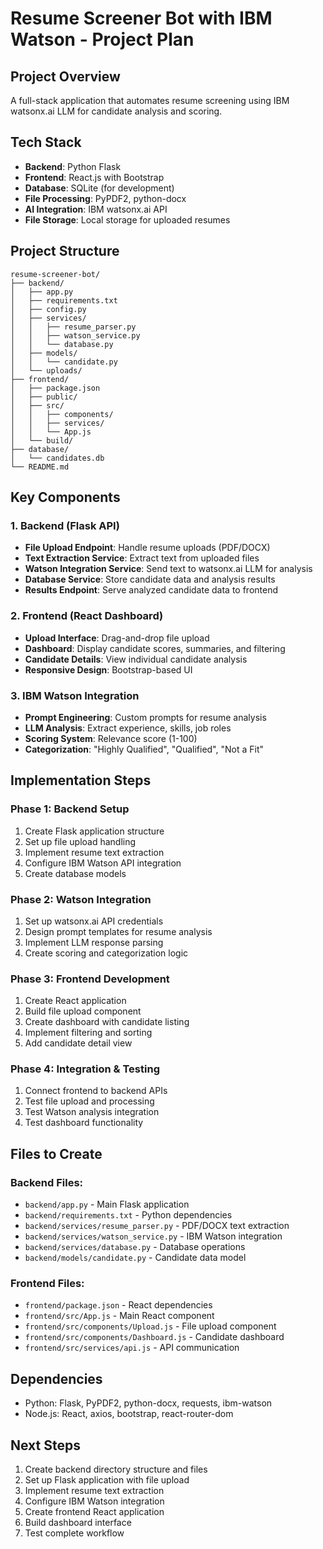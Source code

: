 # Resume Screener Bot with IBM Watson - Project Plan

## Project Overview
A full-stack application that automates resume screening using IBM watsonx.ai LLM for candidate analysis and scoring.

## Tech Stack
- **Backend**: Python Flask
- **Frontend**: React.js with Bootstrap
- **Database**: SQLite (for development)
- **File Processing**: PyPDF2, python-docx
- **AI Integration**: IBM watsonx.ai API
- **File Storage**: Local storage for uploaded resumes

## Project Structure
```
resume-screener-bot/
├── backend/
│   ├── app.py
│   ├── requirements.txt
│   ├── config.py
│   ├── services/
│   │   ├── resume_parser.py
│   │   ├── watson_service.py
│   │   └── database.py
│   ├── models/
│   │   └── candidate.py
│   └── uploads/
├── frontend/
│   ├── package.json
│   ├── public/
│   ├── src/
│   │   ├── components/
│   │   ├── services/
│   │   └── App.js
│   └── build/
├── database/
│   └── candidates.db
└── README.md
```

## Key Components

### 1. Backend (Flask API)
- **File Upload Endpoint**: Handle resume uploads (PDF/DOCX)
- **Text Extraction Service**: Extract text from uploaded files
- **Watson Integration Service**: Send text to watsonx.ai LLM for analysis
- **Database Service**: Store candidate data and analysis results
- **Results Endpoint**: Serve analyzed candidate data to frontend

### 2. Frontend (React Dashboard)
- **Upload Interface**: Drag-and-drop file upload
- **Dashboard**: Display candidate scores, summaries, and filtering
- **Candidate Details**: View individual candidate analysis
- **Responsive Design**: Bootstrap-based UI

### 3. IBM Watson Integration
- **Prompt Engineering**: Custom prompts for resume analysis
- **LLM Analysis**: Extract experience, skills, job roles
- **Scoring System**: Relevance score (1-100)
- **Categorization**: "Highly Qualified", "Qualified", "Not a Fit"

## Implementation Steps

### Phase 1: Backend Setup
1. Create Flask application structure
2. Set up file upload handling
3. Implement resume text extraction
4. Configure IBM Watson API integration
5. Create database models

### Phase 2: Watson Integration
1. Set up watsonx.ai API credentials
2. Design prompt templates for resume analysis
3. Implement LLM response parsing
4. Create scoring and categorization logic

### Phase 3: Frontend Development
1. Create React application
2. Build file upload component
3. Create dashboard with candidate listing
4. Implement filtering and sorting
5. Add candidate detail view

### Phase 4: Integration & Testing
1. Connect frontend to backend APIs
2. Test file upload and processing
3. Test Watson analysis integration
4. Test dashboard functionality

## Files to Create

### Backend Files:
- `backend/app.py` - Main Flask application
- `backend/requirements.txt` - Python dependencies
- `backend/services/resume_parser.py` - PDF/DOCX text extraction
- `backend/services/watson_service.py` - IBM Watson integration
- `backend/services/database.py` - Database operations
- `backend/models/candidate.py` - Candidate data model

### Frontend Files:
- `frontend/package.json` - React dependencies
- `frontend/src/App.js` - Main React component
- `frontend/src/components/Upload.js` - File upload component
- `frontend/src/components/Dashboard.js` - Candidate dashboard
- `frontend/src/services/api.js` - API communication

## Dependencies
- Python: Flask, PyPDF2, python-docx, requests, ibm-watson
- Node.js: React, axios, bootstrap, react-router-dom

## Next Steps
1. Create backend directory structure and files
2. Set up Flask application with file upload
3. Implement resume text extraction
4. Configure IBM Watson integration
5. Create frontend React application
6. Build dashboard interface
7. Test complete workflow
